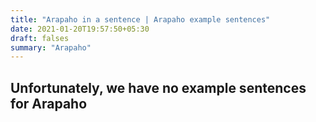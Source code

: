 ```yaml
---
title: "Arapaho in a sentence | Arapaho example sentences"
date: 2021-01-20T19:57:50+05:30
draft: falses
summary: "Arapaho"
---
```

## Unfortunately, we have no example sentences for Arapaho                 
